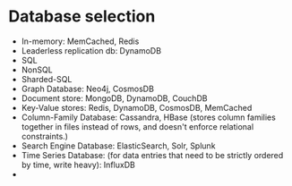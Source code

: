 # Database selection

*   In-memory: MemCached, Redis
*   Leaderless replication db: DynamoDB
*   SQL
*   NonSQL
*   Sharded-SQL
*   Graph Database: Neo4j, CosmosDB
*   Document store: MongoDB, DynamoDB, CouchDB
*   Key-Value stores: Redis, DynamoDB, CosmosDB, MemCached
*   Column-Family Database: Cassandra, HBase (stores column families together in files instead of rows, and doesn't enforce relational constraints.)
*   Search Engine Database: ElasticSearch, Solr, Splunk
*   Time Series Database: (for data entries that need to be strictly ordered by time, write heavy): InfluxDB
*   

